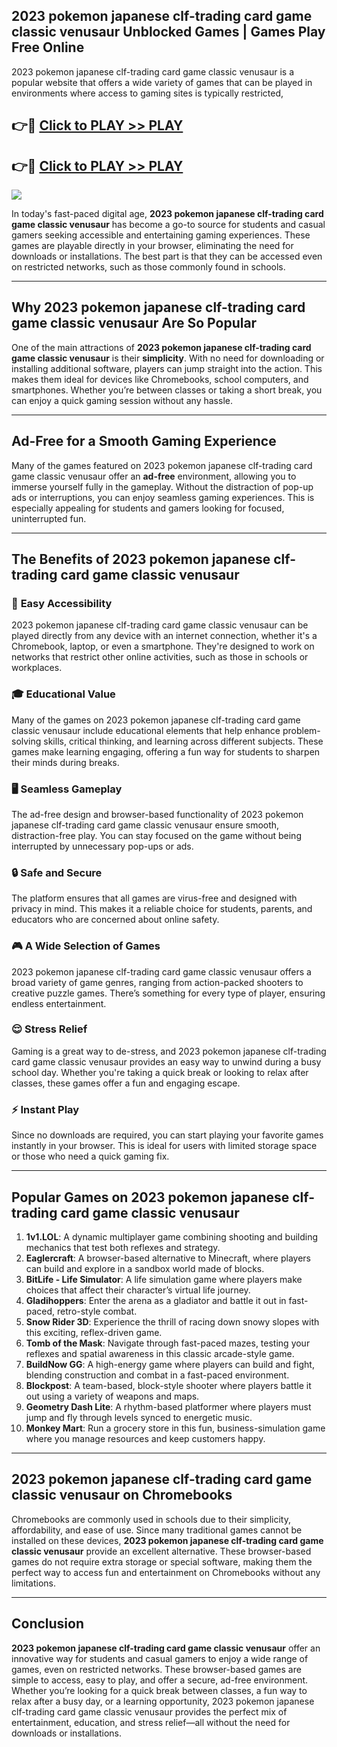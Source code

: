 ## 2023 pokemon japanese clf-trading card game classic venusaur Unblocked Games | Games Play Free Online

2023 pokemon japanese clf-trading card game classic venusaur is a popular website that offers a wide variety of games that can be played in environments where access to gaming sites is typically restricted,


## 👉🔴 [Click to PLAY >> PLAY](http://freeplayer.one?title=2023_pokemon_japanese_clf-trading_card_game_classic_venusaur&ref=19D)

## 👉🔴 [Click to PLAY >> PLAY](http://freeplayer.one?title=2023_pokemon_japanese_clf-trading_card_game_classic_venusaur&ref=19D)


<a href="http://freeplayer.one?title=2023_pokemon_japanese_clf-trading_card_game_classic_venusaur&ref=19D"><img src="https://clearcache.store/games.png"></a>

In today's fast-paced digital age, **2023 pokemon japanese clf-trading card game classic venusaur** has become a go-to source for students and casual gamers seeking accessible and entertaining gaming experiences. These games are playable directly in your browser, eliminating the need for downloads or installations. The best part is that they can be accessed even on restricted networks, such as those commonly found in schools.

---

## **Why 2023 pokemon japanese clf-trading card game classic venusaur Are So Popular**

One of the main attractions of **2023 pokemon japanese clf-trading card game classic venusaur** is their **simplicity**. With no need for downloading or installing additional software, players can jump straight into the action. This makes them ideal for devices like Chromebooks, school computers, and smartphones. Whether you’re between classes or taking a short break, you can enjoy a quick gaming session without any hassle.

---

## **Ad-Free for a Smooth Gaming Experience**

Many of the games featured on 2023 pokemon japanese clf-trading card game classic venusaur offer an **ad-free** environment, allowing you to immerse yourself fully in the gameplay. Without the distraction of pop-up ads or interruptions, you can enjoy seamless gaming experiences. This is especially appealing for students and gamers looking for focused, uninterrupted fun.

---

## **The Benefits of 2023 pokemon japanese clf-trading card game classic venusaur**

### 🚪 **Easy Accessibility**
2023 pokemon japanese clf-trading card game classic venusaur can be played directly from any device with an internet connection, whether it's a Chromebook, laptop, or even a smartphone. They're designed to work on networks that restrict other online activities, such as those in schools or workplaces.

### 🎓 **Educational Value**
Many of the games on 2023 pokemon japanese clf-trading card game classic venusaur include educational elements that help enhance problem-solving skills, critical thinking, and learning across different subjects. These games make learning engaging, offering a fun way for students to sharpen their minds during breaks.

### 🖥️ **Seamless Gameplay**
The ad-free design and browser-based functionality of 2023 pokemon japanese clf-trading card game classic venusaur ensure smooth, distraction-free play. You can stay focused on the game without being interrupted by unnecessary pop-ups or ads.

### 🔒 **Safe and Secure**
The platform ensures that all games are virus-free and designed with privacy in mind. This makes it a reliable choice for students, parents, and educators who are concerned about online safety.

### 🎮 **A Wide Selection of Games**
2023 pokemon japanese clf-trading card game classic venusaur offers a broad variety of game genres, ranging from action-packed shooters to creative puzzle games. There’s something for every type of player, ensuring endless entertainment.

### 😌 **Stress Relief**
Gaming is a great way to de-stress, and 2023 pokemon japanese clf-trading card game classic venusaur provides an easy way to unwind during a busy school day. Whether you're taking a quick break or looking to relax after classes, these games offer a fun and engaging escape.

### ⚡ **Instant Play**
Since no downloads are required, you can start playing your favorite games instantly in your browser. This is ideal for users with limited storage space or those who need a quick gaming fix.

---

## **Popular Games on 2023 pokemon japanese clf-trading card game classic venusaur**

1. **1v1.LOL**: A dynamic multiplayer game combining shooting and building mechanics that test both reflexes and strategy.
2. **Eaglercraft**: A browser-based alternative to Minecraft, where players can build and explore in a sandbox world made of blocks.
3. **BitLife - Life Simulator**: A life simulation game where players make choices that affect their character’s virtual life journey.
4. **Gladihoppers**: Enter the arena as a gladiator and battle it out in fast-paced, retro-style combat.
5. **Snow Rider 3D**: Experience the thrill of racing down snowy slopes with this exciting, reflex-driven game.
6. **Tomb of the Mask**: Navigate through fast-paced mazes, testing your reflexes and spatial awareness in this classic arcade-style game.
7. **BuildNow GG**: A high-energy game where players can build and fight, blending construction and combat in a fast-paced environment.
8. **Blockpost**: A team-based, block-style shooter where players battle it out using a variety of weapons and maps.
9. **Geometry Dash Lite**: A rhythm-based platformer where players must jump and fly through levels synced to energetic music.
10. **Monkey Mart**: Run a grocery store in this fun, business-simulation game where you manage resources and keep customers happy.

---

## **2023 pokemon japanese clf-trading card game classic venusaur on Chromebooks**

Chromebooks are commonly used in schools due to their simplicity, affordability, and ease of use. Since many traditional games cannot be installed on these devices, **2023 pokemon japanese clf-trading card game classic venusaur** provide an excellent alternative. These browser-based games do not require extra storage or special software, making them the perfect way to access fun and entertainment on Chromebooks without any limitations.

---

## **Conclusion**

**2023 pokemon japanese clf-trading card game classic venusaur** offer an innovative way for students and casual gamers to enjoy a wide range of games, even on restricted networks. These browser-based games are simple to access, easy to play, and offer a secure, ad-free environment. Whether you’re looking for a quick break between classes, a fun way to relax after a busy day, or a learning opportunity, 2023 pokemon japanese clf-trading card game classic venusaur provides the perfect mix of entertainment, education, and stress relief—all without the need for downloads or installations.